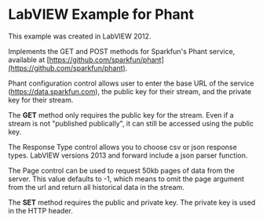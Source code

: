 # LabVIEW Example for Phant #

This example was created in LabVIEW 2012.

Implements the GET and POST methods for Sparkfun's Phant service, available at [https://github.com/sparkfun/phant](https://github.com/sparkfun/phant).

Phant configuration control allows user to enter the base URL of the service (https://data.sparkfun.com), the public key for their stream, and the private key for their stream.

The **GET** method only requires the public key for the stream. Even if a stream is not "published publically", it can still be accessed using the public key.

The Response Type control allows you to choose csv or json response types. LabVIEW versions 2013 and forward include a json parser function.

The Page control can be used to request 50kb pages of data from the server. This value defaults to -1, which means to omit the page argument from the url and return all historical data in the stream.

The **SET** method requires the public and private key. The private key is used in the HTTP header. 